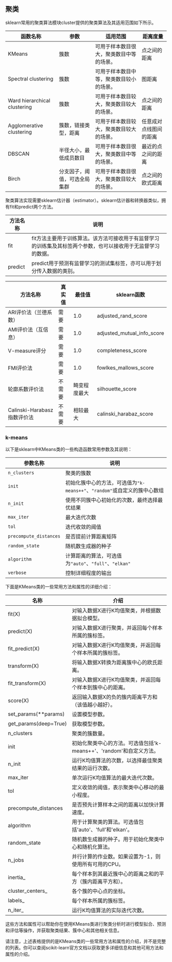 ## 聚类

sklearn常用的聚类算法模块cluster提供的聚类算法及其适用范围如下所示。

| **函数名称**                 | **参数**                     | **适用范围**                             | **距离度量**           |
| ---------------------------- | ---------------------------- | ---------------------------------------- | ---------------------- |
| KMeans                       | 簇数                         | 可用于样本数目很大，聚类数目中等的场景。 | 点之间的距离           |
| Spectral clustering          | 簇数                         | 可用于样本数目中等，聚类数目较小的场景。 | 图距离                 |
| Ward hierarchical clustering | 簇数                         | 可用于样本数目较大，聚类数目较大的场景。 | 点之间的距离           |
| Agglomerative clustering     | 簇数，链接类型，距离         | 可用于样本数目较大，聚类数目较大的场景。 | 任意成对点线图间的距离 |
| DBSCAN                       | 半径大小，最低成员数目       | 可用于样本数目很大，聚类数目中等的场景。 | 最近的点之间的距离     |
| Birch                        | 分支因子，阈值，可选全局集群 | 可用于样本数目很大，聚类数目较大的场景。 | 点之间的欧式距离       |

聚类算法实现需要sklearn估计器（estimator）。sklearn估计器和转换器类似，拥有fit和predict两个方法。

| **方法名称** | **说明**                                                     |
| ------------ | ------------------------------------------------------------ |
| fit          | fit方法主要用于训练算法。该方法可接收用于有监督学习的训练集及其标签两个参数，也可以接收用于无监督学习的数据。 |
| predict      | predict用于预测有监督学习的测试集标签，亦可以用于划分传入数据的类别。 |

| **方法名称**                | **真实值** | **最佳值**   | **sklearn**函数            |
| --------------------------- | ---------- | ------------ | -------------------------- |
| ARI评价法（兰德系数）       | 需要       | 1.0          | adjusted_rand_score        |
| AMI评价法（互信息）         | 需要       | 1.0          | adjusted_mutual_info_score |
| V-measure评分               | 需要       | 1.0          | completeness_score         |
| FMI评价法                   | 需要       | 1.0          | fowlkes_mallows_score      |
| 轮廓系数评价法              | 不需要     | 畸变程度最大 | silhouette_score           |
| Calinski-Harabasz指数评价法 | 不需要     | 相较最大     | calinski_harabaz_score     |



### k-means

以下是sklearn中KMeans类的一些构造函数常用参数及其说明：

| 参数名称               | 说明                                                         |
| ---------------------- | ------------------------------------------------------------ |
| `n_clusters`           | 聚类的簇数                                                   |
| `init`                 | 初始化簇中心的方法，可选值为`"k-means++"`、`"random"`或自定义的簇中心数组 |
| `n_init`               | 使用不同簇中心初始化的次数，最终选择最优结果                 |
| `max_iter`             | 最大迭代次数                                                 |
| `tol`                  | 迭代收敛的阈值                                               |
| `precompute_distances` | 是否提前计算距离矩阵                                         |
| `random_state`         | 随机数生成器的种子                                           |
| `algorithm`            | 计算距离的算法，可选值为`"auto"`、`"full"`、`"elkan"`        |
| `verbose`              | 控制详细程度的输出                                           |



下面是KMeans类的一些常用方法和属性的详细介绍：

| 名称                  | 介绍                                                         |
| --------------------- | ------------------------------------------------------------ |
| fit(X)                | 对输入数据X进行K均值聚类，并根据数据拟合模型。               |
| predict(X)            | 对输入数据X进行聚类，并返回每个样本所属的簇标签。            |
| fit_predict(X)        | 对输入数据X进行K均值聚类，并返回每个样本所属的簇标签。       |
| transform(X)          | 将输入数据X转换为距离簇中心的欧氏距离。                      |
| fit_transform(X)      | 对输入数据X进行K均值聚类，并返回每个样本到簇中心的距离。     |
| score(X)              | 返回输入数据X的负的簇内距离平方和（该值越小越好）。          |
| set_params(**params)  | 设置模型参数。                                               |
| get_params(deep=True) | 获取模型参数。                                               |
| n_clusters            | 聚类的簇数量。                                               |
| init                  | 初始化聚类中心的方法。可选值包括'k-means++'、'random'和自定义方法。 |
| n_init                | 运行K均值算法的次数，以选择最佳聚类结果的运行次数。          |
| max_iter              | 单次运行K均值算法的最大迭代次数。                            |
| tol                   | 定义收敛的阈值，表示聚类中心移动的最小程度。                 |
| precompute_distances  | 是否预先计算样本之间的距离以加快计算速度。                   |
| algorithm             | 用于计算聚类的算法。可选值包括'auto'、'full'和'elkan'。      |
| random_state          | 随机数生成器的种子。用于初始化聚类中心和随机化算法。         |
| n_jobs                | 并行计算的作业数。如果设置为-1，则使用所有可用的CPU。        |
| inertia_              | 每个样本到其最近簇中心的距离之和的平方（簇内距离平方和）。   |
| cluster_centers_      | 各个簇的中心点的坐标。                                       |
| labels_               | 每个样本所属的簇标签。                                       |
| n_iter_               | 运行K均值算法的实际迭代次数。                                |

这些方法和属性可以帮助你在使用KMeans类进行聚类分析时进行模型拟合、预测和评估等操作，并获取聚类结果、簇中心和其他相关信息。

请注意，上述表格提供的是KMeans类的一些常用方法和属性的介绍，并不是完整的列表。你可以查阅scikit-learn官方文档以获取更多详细信息和其他可用方法和属性的介绍。
